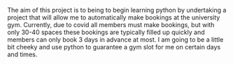 The aim of this project is to being to begin learning python by undertaking a project that will allow me to automatically make bookings at the university gym. Currently, due to covid all members must make bookings, but with only 30-40 spaces these bookings are typically filled up quickly and members can only book 3 days in advance at most. I am going to be a little bit cheeky and use python to guarantee a gym slot for me on certain days and times.

